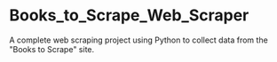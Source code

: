 # Books_to_Scrape_Web_Scraper
A complete web scraping project using Python to collect data from the "Books to Scrape" site.
